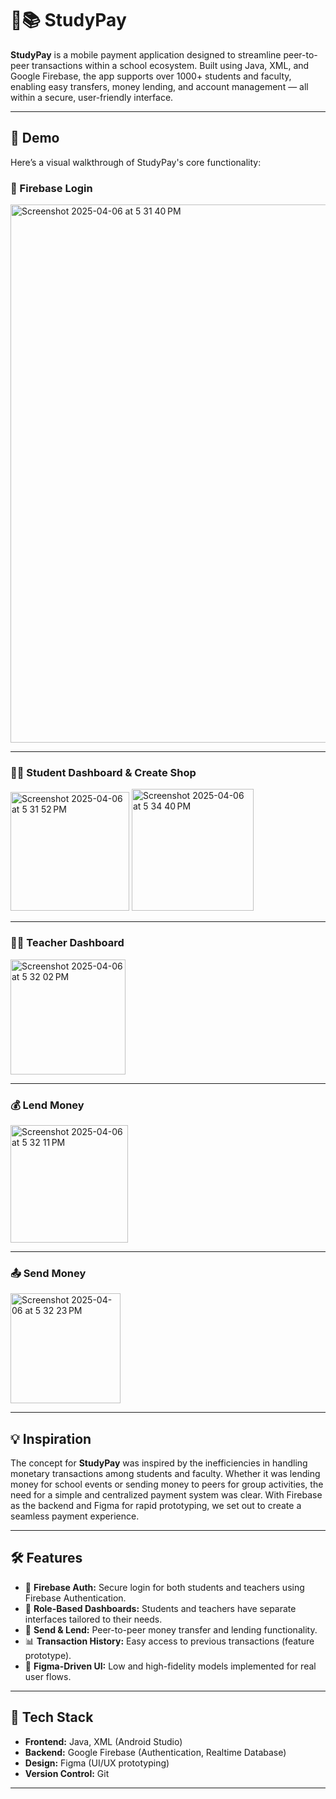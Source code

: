 # 💸📚 StudyPay

**StudyPay** is a mobile payment application designed to streamline peer-to-peer transactions within a school ecosystem. Built using Java, XML, and Google Firebase, the app supports over 1000+ students and faculty, enabling easy transfers, money lending, and account management — all within a secure, user-friendly interface.

---

## 📱 Demo

Here’s a visual walkthrough of StudyPay's core functionality:

### 🔐 Firebase Login

<p float="left">
  <img width="861" alt="Screenshot 2025-04-06 at 5 31 40 PM" src="https://github.com/user-attachments/assets/b9c2a963-63cb-4de2-ac5d-7a4d06868fd9" />
</p>

---

### 👨‍🎓 Student Dashboard & Create Shop 

<p float="left">
  <img width="190" alt="Screenshot 2025-04-06 at 5 31 52 PM" src="https://github.com/user-attachments/assets/b8ff5e14-fd7e-4927-83fa-4e824d77fc4d" />
  <img width="195" alt="Screenshot 2025-04-06 at 5 34 40 PM" src="https://github.com/user-attachments/assets/9ec66b8b-f00b-4bfb-8de2-eac031d08fc3" />
</p>

---

### 👩‍🏫 Teacher Dashboard

<p float="left">
  <img width="184" alt="Screenshot 2025-04-06 at 5 32 02 PM" src="https://github.com/user-attachments/assets/02261c3a-c0b1-442e-a17d-6a596407979a" />
</p>

---

### 💰 Lend Money

<p float="left">
  <img width="188" alt="Screenshot 2025-04-06 at 5 32 11 PM" src="https://github.com/user-attachments/assets/79c9758f-1e1e-4c3b-87ff-e00b6132172f" />
</p>

---

### 📤 Send Money

<p float="left">
  <img width="176" alt="Screenshot 2025-04-06 at 5 32 23 PM" src="https://github.com/user-attachments/assets/540ae5f5-a046-4d0e-a674-f6f2b92ce8fb" />
</p>

---

## 💡 Inspiration

The concept for **StudyPay** was inspired by the inefficiencies in handling monetary transactions among students and faculty. Whether it was lending money for school events or sending money to peers for group activities, the need for a simple and centralized payment system was clear. With Firebase as the backend and Figma for rapid prototyping, we set out to create a seamless payment experience.

---

## 🛠️ Features

- 🔐 **Firebase Auth:** Secure login for both students and teachers using Firebase Authentication.
- 🏫 **Role-Based Dashboards:** Students and teachers have separate interfaces tailored to their needs.
- 💸 **Send & Lend:** Peer-to-peer money transfer and lending functionality.
- 📊 **Transaction History:** Easy access to previous transactions (feature prototype).
- 📱 **Figma-Driven UI:** Low and high-fidelity models implemented for real user flows.

---

## 🧱 Tech Stack

- **Frontend:** Java, XML (Android Studio)
- **Backend:** Google Firebase (Authentication, Realtime Database)
- **Design:** Figma (UI/UX prototyping)
- **Version Control:** Git

---

